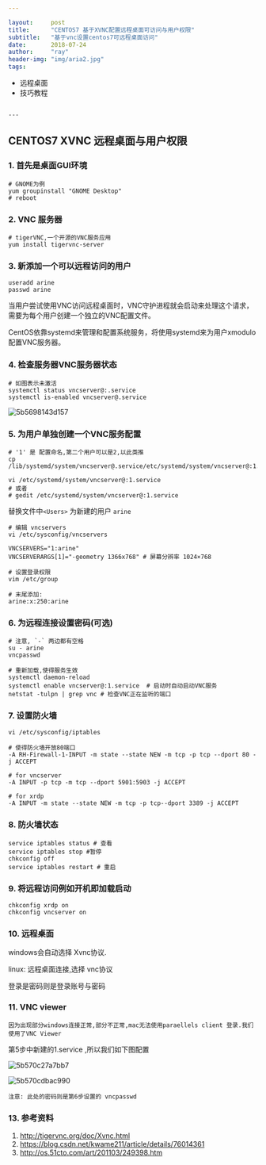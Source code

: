 ```yaml
---

layout:     post
title:      "CENTOS7 基于XVNC配置远程桌面可访问与用户权限"
subtitle:   "基于vnc设置centos7可远程桌面访问"
date:       2018-07-24
author:     "ray"
header-img: "img/aria2.jpg"
tags:

```
- 远程桌面
- 技巧教程
```

---
```


## CENTOS7 XVNC 远程桌面与用户权限

### 1. 首先是桌面GUI环境

```
# GNOME为例
yum groupinstall "GNOME Desktop"
# reboot
```

### 2. VNC 服务器

```
# tigerVNC,一个开源的VNC服务应用
yum install tigervnc-server
```

### 3. 新添加一个可以远程访问的用户

```
useradd arine
passwd arine
```

当用户尝试使用VNC访问远程桌面时，VNC守护进程就会启动来处理这个请求，需要为每个用户创建一个独立的VNC配置文件。

CentOS依靠systemd来管理和配置系统服务，将使用systemd来为用户xmodulo配置VNC服务器。

### 4. 检查服务器VNC服务器状态

```
# 如图表示未激活
systemctl status vncserver@:.service
systemctl is-enabled vncserver@.service
```

![5b5698143d157](https://i.loli.net/2018/07/24/5b5698143d157.jpg)

### 5. 为用户单独创建一个VNC服务配置

```
# '1' 是 配置命名,第二个用户可以是2,以此类推
cp /lib/systemd/system/vncserver@.service/etc/systemd/system/vncserver@:1.service
```

```
vi /etc/systemd/system/vncserver@:1.service
# 或者
# gedit /etc/systemd/system/vncserver@:1.service
```

替换文件中`<Users>` 为新建的用户 `arine`

```
# 编辑 vncservers
vi /etc/sysconfig/vncservers
```

```
VNCSERVERS="1:arine"
VNCSERVERARGS[1]="-geometry 1366x768" # 屏幕分辨率 1024×768
```

```
# 设置登录权限
vim /etc/group
```

```
# 末尾添加:
arine:x:250:arine
```

### 6. 为远程连接设置密码(可选)

```
# 注意, `-` 两边都有空格
su - arine
vncpasswd

# 重新加载,使得服务生效
systemctl daemon-reload
systemctl enable vncserver@:1.service  # 启动时自动启动VNC服务
netstat -tulpn | grep vnc # 检查VNC正在监听的端口
```

### 7. 设置防火墙

```
vi /etc/sysconfig/iptables
```

```
# 使得防火墙开放80端口
-A RH-Firewall-1-INPUT -m state --state NEW -m tcp -p tcp --dport 80 -j ACCEPT  

# for vncserver
-A INPUT -p tcp -m tcp --dport 5901:5903 -j ACCEPT 

# for xrdp
-A INPUT -m state --state NEW -m tcp -p tcp--dport 3389 -j ACCEPT
```

### 8. 防火墙状态

```
service iptables status # 查看
service iptables stop #暂停
chkconfig off
service iptables restart # 重启
```

### 9. 将远程访问例如开机即加载启动

```
chkconfig xrdp on
chkconfig vncserver on
```

### 10. 远程桌面

windows会自动选择 Xvnc协议.

linux: 远程桌面连接,选择 vnc协议

登录是密码则是登录账号与密码

### 11. VNC viewer

`因为出现部分windows连接正常,部分不正常,mac无法使用paraellels client 登录.我们使用了VNC Viewer `

第5步中新建的1.service ,所以我们如下图配置

![5b570c27a7bb7](https://i.loli.net/2018/07/24/5b570c27a7bb7.png)

![5b570cdbac990](https://i.loli.net/2018/07/24/5b570cdbac990.png)

`注意: 此处的密码则是第6步设置的 vncpasswd `

### 13. 参考资料

1. http://tigervnc.org/doc/Xvnc.html
2. https://blog.csdn.net/kwame211/article/details/76014361
3. http://os.51cto.com/art/201103/249398.htm
